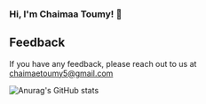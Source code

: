 ### Hi, I'm Chaimaa Toumy!  👋

## Feedback

If you have any feedback, please 
reach out to us at chaimaetoumy5@gmail.com

<!--
**chaimaa-et-toumy/chaimaa-et-toumy** is a ✨ _special_ ✨ repository because its `README.md` (this file) appears on your GitHub profile.

Here are some ideas to get you started:

- 🔭 I’m currently working on ...
- 🌱 I’m currently learning ...
- 👯 I’m looking to collaborate on ...
- 🤔 I’m looking for help with ...
- 💬 Ask me about ...
- 📫 How to reach me: ...
- 😄 Pronouns: ...
- ⚡ Fun fact: ...
-->
![Anurag's GitHub stats](https://github-readme-stats.vercel.app/api?username=chaimaa-et-toumy&show_icons=true)

